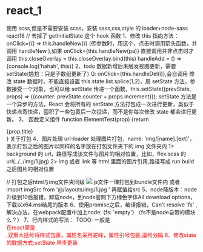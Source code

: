 # react_1

使用 scss,但是不需要安装 scss，安装 sass,css,style 的 loader+node-sass
react16 // 去掉了 getInitialState 这个 hook 函数
1、修改 this 指向方法：
onClick={() => this.handleNew()} (传参数时，用这个，点击时调用箭头函数，并调用 handleNew ),如果 onClick={this.handleNew(pa)} 直接调用并非点击时才调用
this.closeOverlay = this.closeOverlay.bind(this)
handleAdd = () => {console.log('hahah', this)}
2、todo 数据新增后未触发视图更新，需要 setState(尴尬：只是子数组更新了)
Q: onClick={this.handleDel(i)},会自调用
修改 state 数据时，不能直接设置 this.state.list.splice(1,2)，用 setState 方法，参数接受一个对象，也可以给 setState 传递一个函数，this.setState((prevState, props) => ({counter: prevState.counter + props.increment}));
setState 方法是一个异步的方法，React 会将所有的 setState 方法打包成一次进行更新，类似于快递点寄快递，囤积了一些包裹后一次投递，而不是你每次修改 state 都会进行更新。
3、 函数定义组件 function ElementTest(prop) {return <div title={prop.title}>{prop.title}</div>}
关于打包
4、图片处理
url-loader 处理图片打包，name: 'img/[name].[ext]'，表示打包之后的图片以同样的名字放在打包文件夹下的 img 文件夹内
1> background 的 url，路径写成该文件与图片的相对位置，比如，flex.scss 的 url(../../img/1.jpg)
2> img 或者 link 等 html 里面的图片引用,路径写成 run build 之后图片的相对位置

<link rel="icon" type="image/png" href="./img/1.jpg" /> // 打包之后html与img文件夹同级
<img src='./img/1.jpg'> js文件一律打包到bundle文件内
或者 import imgSrc from '@/layouts/img/1.jpg ' 再赋值给src
5、node降版本：node升级到10后报错，卸载node，到node官网下方绿色字体All download options，下载以x64.msi结尾的版本
6、使用promise之后，编译报错，Can't resolve 'fs' ,解决办法，在webpack配置中加上node: {fs: 'empty'}
（fs不是node自带的模块么？）
7、行内样式的写法： TODO:
一般是<div style='color:red'>
在react里是<div style={{color:"red",fontSize:"12px"}}>,双重大括号将样式包裹，属性名采用驼峰，属性引号包裹,逗号分隔
8、修改state的数据方式:setState 异步更新
